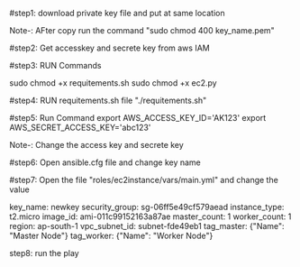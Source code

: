 #step1: download private key file and put at same location

Note-: AFter copy run the command "sudo chmod 400 key_name.pem"

#step2: Get accesskey and secrete key from aws IAM

#step3: RUN Commands

sudo chmod +x requitements.sh
sudo chmod +x ec2.py

#step4: RUN requitements.sh file "./requitements.sh"

#step5: Run Command
export AWS_ACCESS_KEY_ID='AK123'
export AWS_SECRET_ACCESS_KEY='abc123'

Note-: Change the access key and secrete key


#step6: Open ansible.cfg file and change key name

#step7: Open the file "roles/ec2instance/vars/main.yml" and change the value

key_name: newkey
security_group: sg-06ff5e49cf579aead
instance_type: t2.micro
image_id: ami-011c99152163a87ae
master_count: 1
worker_count: 1
region: ap-south-1
vpc_subnet_id: subnet-fde49eb1
tag_master: {"Name": "Master Node"}
tag_worker: {"Name": "Worker Node"}


step8: run the play 